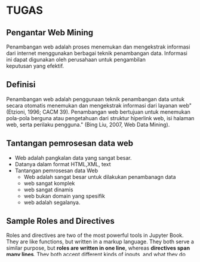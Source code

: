 # TUGAS
## Pengantar Web Mining

Penambangan web adalah proses menemukan dan mengekstrak informasi dari internet menggunakan berbagai teknik penambangan data. Informasi ini dapat digunakan oleh perusahaan untuk pengambilan keputusan yang efektif.

## Definisi

Penambangan web adalah penggunaan teknik penambangan data untuk secara otomatis menemukan dan mengekstrak informasi dari layanan web" (Etzioni, 1996; CACM 39). 
Penambangan web bertujuan untuk menemukan pola-pola berguna atau  pengetahuan dari struktur hiperlink web, isi halaman web, serta perilaku pengguna." (Bing Liu, 2007, Web Data Mining).

## Tantangan pemrosesan data web 

- Web adalah pangkalan data yang sangat besar.
- Datanya dalam format HTML,XML, text
- Tantangan pemrosesan data Web
    - Web adalah sangat besar untuk dilakukan penambanagn data
    - web sangat komplek
    - web sangat dinamis
    - web bukan domain yang spesifik
    - web adalah segalanya.
    
## Sample Roles and Directives

Roles and directives are two of the most powerful tools in Jupyter Book. They
are like functions, but written in a markup language. They both
serve a similar purpose, but **roles are written in one line**, whereas
**directives span many lines**. They both accept different kinds of inputs,
and what they do with those inputs depends on the specific role or directive
that is being called.

Here is a "note" directive:

```{note}
Here is a note
```

It will be rendered in a special box when you build your book.

Here is an inline directive to refer to a document: {doc}`markdown-notebooks`.


## Citations

You can also cite references that are stored in a `bibtex` file. For example,
the following syntax: `` {cite}`holdgraf_evidence_2014` `` will render like
this: {cite}`holdgraf_evidence_2014`.

Moreover, you can insert a bibliography into your page with this syntax:
The `{bibliography}` directive must be used for all the `{cite}` roles to
render properly.
For example, if the references for your book are stored in `references.bib`,
then the bibliography is inserted with:

```{bibliography}
```

## Learn more

This is just a simple starter to get you started.
You can learn a lot more at [jupyterbook.org](https://jupyterbook.org).
